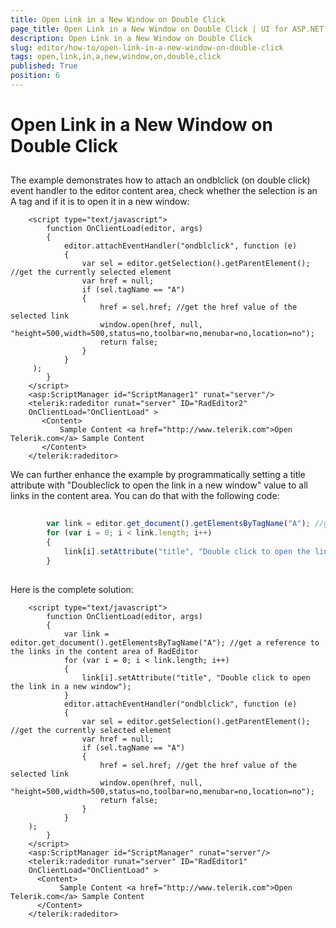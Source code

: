 ```yaml
---
title: Open Link in a New Window on Double Click
page_title: Open Link in a New Window on Double Click | UI for ASP.NET AJAX Documentation
description: Open Link in a New Window on Double Click
slug: editor/how-to/open-link-in-a-new-window-on-double-click
tags: open,link,in,a,new,window,on,double,click
published: True
position: 6
---
```


# Open Link in a New Window on Double Click



## 

The example demonstrates how to attach an ondblclick (on double click) event handler to the editor content area, check whether the selection is an A tag and if it is to open it in a new window:

````ASPNET
	<script type="text/javascript">
	    function OnClientLoad(editor, args)
	    {
	        editor.attachEventHandler("ondblclick", function (e)
	        {
	            var sel = editor.getSelection().getParentElement(); //get the currently selected element
	            var href = null;
	            if (sel.tagName == "A")
	            {
	                href = sel.href; //get the href value of the selected link
	                window.open(href, null, "height=500,width=500,status=no,toolbar=no,menubar=no,location=no");
	                return false;
	            }
	        }
	 );
	    }
	</script>
	<asp:ScriptManager id="ScriptManager1" runat="server"/>
	<telerik:radeditor runat="server" ID="RadEditor2"
	OnClientLoad="OnClientLoad" >
	   <Content>
	       Sample Content <a href="http://www.telerik.com">Open Telerik.com</a> Sample Content  
	   </Content>
	</telerik:radeditor> 
````



We can further enhance the example by programmatically setting a title attribute with "Doubleclick to open the link in a new window" value to all links in the content area. You can do that with the following code:

````JavaScript
	
	    var link = editor.get_document().getElementsByTagName("A"); //get a reference to the links in the content area of RadEditor
	    for (var i = 0; i < link.length; i++)
	    {
	        link[i].setAttribute("title", "Double click to open the link in a new window");
	    }
	          
````



Here is the complete solution:

````ASPNET
	<script type="text/javascript">
	    function OnClientLoad(editor, args)
	    {
	        var link = editor.get_document().getElementsByTagName("A"); //get a reference to the links in the content area of RadEditor
	        for (var i = 0; i < link.length; i++)
	        {
	            link[i].setAttribute("title", "Double click to open the link in a new window");
	        }
	        editor.attachEventHandler("ondblclick", function (e)
	        {
	            var sel = editor.getSelection().getParentElement(); //get the currently selected element
	            var href = null;
	            if (sel.tagName == "A")
	            {
	                href = sel.href; //get the href value of the selected link
	                window.open(href, null, "height=500,width=500,status=no,toolbar=no,menubar=no,location=no");
	                return false;
	            }
	        }
	);
	    }
	</script>
	<asp:ScriptManager id="ScriptManager" runat="server"/>
	<telerik:radeditor runat="server" ID="RadEditor1"
	OnClientLoad="OnClientLoad" >
	  <Content>
	       Sample Content <a href="http://www.telerik.com">Open Telerik.com</a> Sample Content  
	  </Content>
	</telerik:radeditor> 
````


